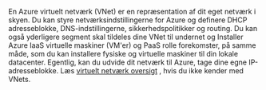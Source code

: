 En Azure virtuelt netværk (VNet) er en repræsentation af dit eget netværk i skyen. Du kan styre netværksindstillingerne for Azure og definere DHCP adresseblokke, DNS-indstillingerne, sikkerhedspolitikker og routing. Du kan også yderligere segment skal tildeles dine VNet til undernet og Installer Azure IaaS virtuelle maskiner (VM'er) og PaaS rolle forekomster, på samme måde, som du kan installere fysiske og virtuelle maskiner til din lokale datacenter. Egentlig, kan du udvide dit netværk til Azure, tage dine egne IP-adresseblokke. Læs [virtuelt netværk oversigt](../articles/virtual-network/virtual-networks-overview.md) , hvis du ikke kender med VNets.

